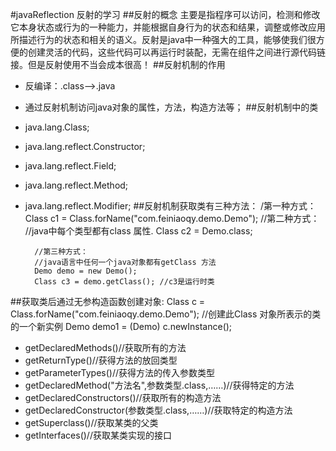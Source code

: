 #javaReflection 反射的学习
##反射的概念
主要是指程序可以访问，检测和修改它本身状态或行为的一种能力，并能根据自身行为的状态和结果，调整或修改应用所描述行为的状态和相关的语义。反射是java中一种强大的工具，能够使我们很方便的创建灵活的代码，这些代码可以再运行时装配，无需在组件之间进行源代码链接。但是反射使用不当会成本很高！
##反射机制的作用
* 反编译：.class-->.java
* 通过反射机制访问java对象的属性，方法，构造方法等；
##反射机制中的类
* java.lang.Class;
* java.lang.reflect.Constructor;
* java.lang.reflect.Field;
* java.lang.reflect.Method;
* java.lang.reflect.Modifier;
##反射机制获取类有三种方法：
		/第一种方式：
        Class c1 = Class.forName("com.feiniaoqy.demo.Demo");
        //第二种方式：
        //java中每个类型都有class 属性.
        Class c2 = Demo.class;

        //第三种方式：
        //java语言中任何一个java对象都有getClass 方法
        Demo demo = new Demo();
        Class c3 = demo.getClass(); //c3是运行时类
##获取类后通过无参构造函数创建对象:
		Class c = Class.forName("com.feiniaoqy.demo.Demo");
        //创建此Class 对象所表示的类的一个新实例
        Demo demo1 = (Demo) c.newInstance();
* getDeclaredMethods()//获取所有的方法
* getReturnType()//获得方法的放回类型
* getParameterTypes()//获得方法的传入参数类型
* getDeclaredMethod("方法名",参数类型.class,……)//获得特定的方法
* getDeclaredConstructors()//获取所有的构造方法
* getDeclaredConstructor(参数类型.class,……)//获取特定的构造方法
*  getSuperclass()//获取某类的父类
*  getInterfaces()//获取某类实现的接口
